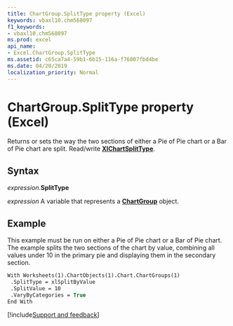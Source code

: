 ```yaml
---
title: ChartGroup.SplitType property (Excel)
keywords: vbaxl10.chm568097
f1_keywords:
- vbaxl10.chm568097
ms.prod: excel
api_name:
- Excel.ChartGroup.SplitType
ms.assetid: c65ca7a4-59b1-6b15-116a-f76007fbd4be
ms.date: 04/20/2019
localization_priority: Normal
---
```



# ChartGroup.SplitType property (Excel)

Returns or sets the way the two sections of either a Pie of Pie chart or a Bar of Pie chart are split. Read/write **[XlChartSplitType](Excel.XlChartSplitType.md)**.


## Syntax

_expression_.**SplitType**

_expression_ A variable that represents a **[ChartGroup](Excel.ChartGroup(object).md)** object.


## Example

This example must be run on either a Pie of Pie chart or a Bar of Pie chart. The example splits the two sections of the chart by value, combining all values under 10 in the primary pie and displaying them in the secondary section.

```vb
With Worksheets(1).ChartObjects(1).Chart.ChartGroups(1) 
 .SplitType = xlSplitByValue 
 .SplitValue = 10 
 .VaryByCategories = True 
End With
```



[!include[Support and feedback](~/includes/feedback-boilerplate.md)]